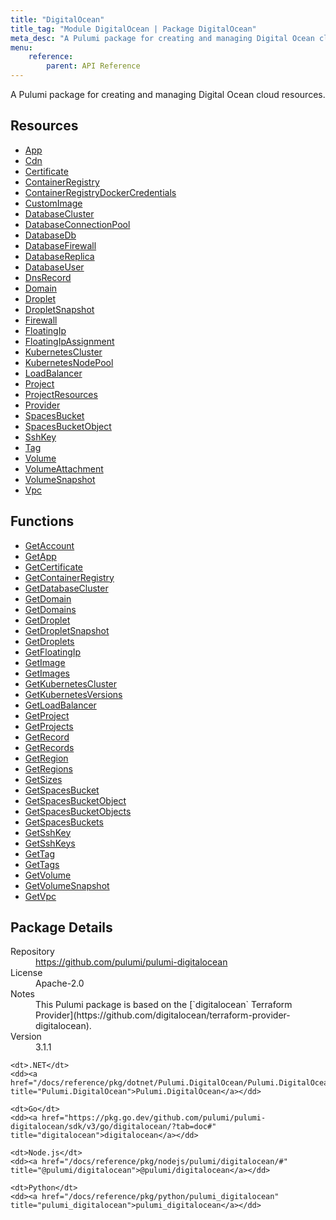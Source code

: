 ```yaml
---
title: "DigitalOcean"
title_tag: "Module DigitalOcean | Package DigitalOcean"
meta_desc: "A Pulumi package for creating and managing Digital Ocean cloud resources."
menu:
    reference:
        parent: API Reference
---
```


<!-- WARNING: this file was generated by Pulumi Docs Generator. -->
<!-- Do not edit by hand unless you're certain you know what you are doing! -->

A Pulumi package for creating and managing Digital Ocean cloud resources.

<h2 id="resources">Resources</h2>
<ul class="api">
    <li><a href="app" title="App"><span class="symbol resource"></span>App</a></li>
    <li><a href="cdn" title="Cdn"><span class="symbol resource"></span>Cdn</a></li>
    <li><a href="certificate" title="Certificate"><span class="symbol resource"></span>Certificate</a></li>
    <li><a href="containerregistry" title="ContainerRegistry"><span class="symbol resource"></span>ContainerRegistry</a></li>
    <li><a href="containerregistrydockercredentials" title="ContainerRegistryDockerCredentials"><span class="symbol resource"></span>ContainerRegistryDockerCredentials</a></li>
    <li><a href="customimage" title="CustomImage"><span class="symbol resource"></span>CustomImage</a></li>
    <li><a href="databasecluster" title="DatabaseCluster"><span class="symbol resource"></span>DatabaseCluster</a></li>
    <li><a href="databaseconnectionpool" title="DatabaseConnectionPool"><span class="symbol resource"></span>DatabaseConnectionPool</a></li>
    <li><a href="databasedb" title="DatabaseDb"><span class="symbol resource"></span>DatabaseDb</a></li>
    <li><a href="databasefirewall" title="DatabaseFirewall"><span class="symbol resource"></span>DatabaseFirewall</a></li>
    <li><a href="databasereplica" title="DatabaseReplica"><span class="symbol resource"></span>DatabaseReplica</a></li>
    <li><a href="databaseuser" title="DatabaseUser"><span class="symbol resource"></span>DatabaseUser</a></li>
    <li><a href="dnsrecord" title="DnsRecord"><span class="symbol resource"></span>DnsRecord</a></li>
    <li><a href="domain" title="Domain"><span class="symbol resource"></span>Domain</a></li>
    <li><a href="droplet" title="Droplet"><span class="symbol resource"></span>Droplet</a></li>
    <li><a href="dropletsnapshot" title="DropletSnapshot"><span class="symbol resource"></span>DropletSnapshot</a></li>
    <li><a href="firewall" title="Firewall"><span class="symbol resource"></span>Firewall</a></li>
    <li><a href="floatingip" title="FloatingIp"><span class="symbol resource"></span>FloatingIp</a></li>
    <li><a href="floatingipassignment" title="FloatingIpAssignment"><span class="symbol resource"></span>FloatingIpAssignment</a></li>
    <li><a href="kubernetescluster" title="KubernetesCluster"><span class="symbol resource"></span>KubernetesCluster</a></li>
    <li><a href="kubernetesnodepool" title="KubernetesNodePool"><span class="symbol resource"></span>KubernetesNodePool</a></li>
    <li><a href="loadbalancer" title="LoadBalancer"><span class="symbol resource"></span>LoadBalancer</a></li>
    <li><a href="project" title="Project"><span class="symbol resource"></span>Project</a></li>
    <li><a href="projectresources" title="ProjectResources"><span class="symbol resource"></span>ProjectResources</a></li>
    <li><a href="provider" title="Provider"><span class="symbol resource"></span>Provider</a></li>
    <li><a href="spacesbucket" title="SpacesBucket"><span class="symbol resource"></span>SpacesBucket</a></li>
    <li><a href="spacesbucketobject" title="SpacesBucketObject"><span class="symbol resource"></span>SpacesBucketObject</a></li>
    <li><a href="sshkey" title="SshKey"><span class="symbol resource"></span>SshKey</a></li>
    <li><a href="tag" title="Tag"><span class="symbol resource"></span>Tag</a></li>
    <li><a href="volume" title="Volume"><span class="symbol resource"></span>Volume</a></li>
    <li><a href="volumeattachment" title="VolumeAttachment"><span class="symbol resource"></span>VolumeAttachment</a></li>
    <li><a href="volumesnapshot" title="VolumeSnapshot"><span class="symbol resource"></span>VolumeSnapshot</a></li>
    <li><a href="vpc" title="Vpc"><span class="symbol resource"></span>Vpc</a></li>
</ul>

<h2 id="functions">Functions</h2>
<ul class="api">
    <li><a href="getaccount" title="GetAccount"><span class="symbol function"></span>GetAccount</a></li>
    <li><a href="getapp" title="GetApp"><span class="symbol function"></span>GetApp</a></li>
    <li><a href="getcertificate" title="GetCertificate"><span class="symbol function"></span>GetCertificate</a></li>
    <li><a href="getcontainerregistry" title="GetContainerRegistry"><span class="symbol function"></span>GetContainerRegistry</a></li>
    <li><a href="getdatabasecluster" title="GetDatabaseCluster"><span class="symbol function"></span>GetDatabaseCluster</a></li>
    <li><a href="getdomain" title="GetDomain"><span class="symbol function"></span>GetDomain</a></li>
    <li><a href="getdomains" title="GetDomains"><span class="symbol function"></span>GetDomains</a></li>
    <li><a href="getdroplet" title="GetDroplet"><span class="symbol function"></span>GetDroplet</a></li>
    <li><a href="getdropletsnapshot" title="GetDropletSnapshot"><span class="symbol function"></span>GetDropletSnapshot</a></li>
    <li><a href="getdroplets" title="GetDroplets"><span class="symbol function"></span>GetDroplets</a></li>
    <li><a href="getfloatingip" title="GetFloatingIp"><span class="symbol function"></span>GetFloatingIp</a></li>
    <li><a href="getimage" title="GetImage"><span class="symbol function"></span>GetImage</a></li>
    <li><a href="getimages" title="GetImages"><span class="symbol function"></span>GetImages</a></li>
    <li><a href="getkubernetescluster" title="GetKubernetesCluster"><span class="symbol function"></span>GetKubernetesCluster</a></li>
    <li><a href="getkubernetesversions" title="GetKubernetesVersions"><span class="symbol function"></span>GetKubernetesVersions</a></li>
    <li><a href="getloadbalancer" title="GetLoadBalancer"><span class="symbol function"></span>GetLoadBalancer</a></li>
    <li><a href="getproject" title="GetProject"><span class="symbol function"></span>GetProject</a></li>
    <li><a href="getprojects" title="GetProjects"><span class="symbol function"></span>GetProjects</a></li>
    <li><a href="getrecord" title="GetRecord"><span class="symbol function"></span>GetRecord</a></li>
    <li><a href="getrecords" title="GetRecords"><span class="symbol function"></span>GetRecords</a></li>
    <li><a href="getregion" title="GetRegion"><span class="symbol function"></span>GetRegion</a></li>
    <li><a href="getregions" title="GetRegions"><span class="symbol function"></span>GetRegions</a></li>
    <li><a href="getsizes" title="GetSizes"><span class="symbol function"></span>GetSizes</a></li>
    <li><a href="getspacesbucket" title="GetSpacesBucket"><span class="symbol function"></span>GetSpacesBucket</a></li>
    <li><a href="getspacesbucketobject" title="GetSpacesBucketObject"><span class="symbol function"></span>GetSpacesBucketObject</a></li>
    <li><a href="getspacesbucketobjects" title="GetSpacesBucketObjects"><span class="symbol function"></span>GetSpacesBucketObjects</a></li>
    <li><a href="getspacesbuckets" title="GetSpacesBuckets"><span class="symbol function"></span>GetSpacesBuckets</a></li>
    <li><a href="getsshkey" title="GetSshKey"><span class="symbol function"></span>GetSshKey</a></li>
    <li><a href="getsshkeys" title="GetSshKeys"><span class="symbol function"></span>GetSshKeys</a></li>
    <li><a href="gettag" title="GetTag"><span class="symbol function"></span>GetTag</a></li>
    <li><a href="gettags" title="GetTags"><span class="symbol function"></span>GetTags</a></li>
    <li><a href="getvolume" title="GetVolume"><span class="symbol function"></span>GetVolume</a></li>
    <li><a href="getvolumesnapshot" title="GetVolumeSnapshot"><span class="symbol function"></span>GetVolumeSnapshot</a></li>
    <li><a href="getvpc" title="GetVpc"><span class="symbol function"></span>GetVpc</a></li>
</ul>

<h2 id="package-details">Package Details</h2>
<dl class="package-details">
	<dt>Repository</dt>
	<dd><a href="https://github.com/pulumi/pulumi-digitalocean">https://github.com/pulumi/pulumi-digitalocean</a></dd>
	<dt>License</dt>
	<dd>Apache-2.0</dd>
	<dt>Notes</dt>
	<dd>This Pulumi package is based on the [`digitalocean` Terraform Provider](https://github.com/digitalocean/terraform-provider-digitalocean).</dd>
	<dt>Version</dt>
	<dd>3.1.1</dd>
</dl>



<dl class="tabular">

    <dt>.NET</dt>
    <dd><a href="/docs/reference/pkg/dotnet/Pulumi.DigitalOcean/Pulumi.DigitalOcean.html" title="Pulumi.DigitalOcean">Pulumi.DigitalOcean</a></dd>

    <dt>Go</dt>
    <dd><a href="https://pkg.go.dev/github.com/pulumi/pulumi-digitalocean/sdk/v3/go/digitalocean/?tab=doc#" title="digitalocean">digitalocean</a></dd>

    <dt>Node.js</dt>
    <dd><a href="/docs/reference/pkg/nodejs/pulumi/digitalocean/#" title="@pulumi/digitalocean">@pulumi/digitalocean</a></dd>

    <dt>Python</dt>
    <dd><a href="/docs/reference/pkg/python/pulumi_digitalocean" title="pulumi_digitalocean">pulumi_digitalocean</a></dd>

</dl>

